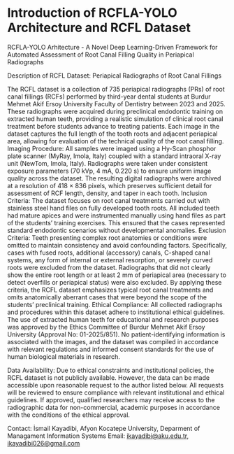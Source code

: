 # Introduction of RCFLA-YOLO Architecture and RCFL Dataset
RCFLA-YOLO Arhitecture - A Novel Deep Learning-Driven Framework for Automated Assessment of Root Canal Filling Quality in Periapical Radiographs

Description of RCFL Dataset: Periapical Radiographs of Root Canal Fillings

The RCFL dataset is a collection of 735 periapical radiographs (PRs) of root canal fillings (RCFs) performed by third-year dental students at Burdur Mehmet Akif Ersoy University Faculty of Dentistry between 2023 and 2025. These radiographs were acquired during preclinical endodontic training on extracted human teeth, providing a realistic simulation of clinical root canal treatment before students advance to treating patients. Each image in the dataset captures the full length of the tooth roots and adjacent periapical area, allowing for evaluation of the technical quality of the root canal filling. Imaging Procedure: All samples were imaged using a Hy-Scan phosphor plate scanner (MyRay, Imola, Italy) coupled with a standard intraoral X-ray unit (NewTom, Imola, Italy). Radiographs were taken under consistent exposure parameters (70 kVp, 4 mA, 0.220 s) to ensure uniform image quality across the dataset. The resulting digital radiographs were archived at a resolution of 418 × 836 pixels, which preserves sufficient detail for assessment of RCF length, density, and taper in each tooth. Inclusion Criteria: The dataset focuses on root canal treatments carried out with stainless steel hand files on fully developed tooth roots. All included teeth had mature apices and were instrumented manually using hand files as part of the students’ training exercises. This ensured that the cases represented standard endodontic scenarios without developmental anomalies. Exclusion Criteria: Teeth presenting complex root anatomies or conditions were omitted to maintain consistency and avoid confounding factors. Specifically, cases with fused roots, additional (accessory) canals, C-shaped canal systems, any form of internal or external resorption, or severely curved roots were excluded from the dataset. Radiographs that did not clearly show the entire root length or at least 2 mm of periapical area (necessary to detect overfills or periapical status) were also excluded. By applying these criteria, the RCFL dataset emphasizes typical root canal treatments and omits anatomically aberrant cases that were beyond the scope of the students’ preclinical training. Ethical Compliance: All collected radiographs and procedures within this dataset adhere to institutional ethical guidelines. The use of extracted human teeth for educational and research purposes was approved by the Ethics Committee of Burdur Mehmet Akif Ersoy University (Approval No: 01-2025/851). No patient-identifying information is associated with the images, and the dataset was compiled in accordance with relevant regulations and informed consent standards for the use of human biological materials in research.

Data Availability: Due to ethical constraints and institutional policies, the RCFL dataset is not publicly available. However, the data can be made accessible upon reasonable request to the author listed below. All requests will be reviewed to ensure compliance with relevant institutional and ethical guidelines. If approved, qualified researchers may receive access to the radiographic data for non-commercial, academic purposes in accordance with the conditions of the ethical approval.

Contact:
İsmail Kayadibi, Afyon Kocatepe University, Deparment of Managament Information Systems
Email: ikayadibi@aku.edu.tr, ikayadibi026@gmail.com
